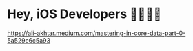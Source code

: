 # Hey, iOS Developers 🧑‍💻👩‍💻

https://ali-akhtar.medium.com/mastering-in-core-data-part-0-5a529c6c5a93
